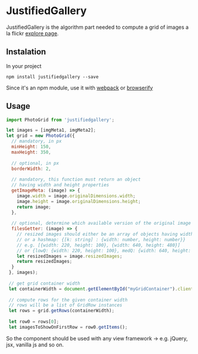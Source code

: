 # JustifiedGallery

JustifiedGallery is the algorithm part needed to compute a grid of images a la flickr [explore page](https://www.flickr.com/explore).

## Instalation

In your project

`npm install justifiedgallery --save`

Since it's an npm module, use it with [webpack](https://webpack.github.io/) or [browserify](http://browserify.org/)

## Usage

```javascript
import PhotoGrid from 'justifiedgallery';

let images = [imgMeta1, imgMeta2];
let grid = new PhotoGrid({
  // mandatory, in px
  minHeight: 150,
  maxHeight: 350,
  
  // optional, in px
  borderWidth: 2,
  
  // mandatory, this function must return an object
  // having width and height properties
  getImageMeta: (image) => {
    image.width = image.originalDimensions.width;
    image.height = image.originalDimensions.height;
    return image;
  },
  
  // optional, determine which available version of the original image fits best
  filesGetter: (image) => {
    // resized images should either be an array of objects having width and height properties
    // or a hashmap: {[k: string] : {width: number, height: number}}
    // e.g. [{width: 220, height: 100}, {width: 640, height: 480}]
    // or {lowQ: {width: 220, height: 100}, medQ: {width: 640, height: 480}}
    let resizedImages = image.resizedImages;
    return resizedImages;
  }
 }, images);
 
 // get grid container width
 let containerWidth = document.getElementById("myGridContainer").clientHeight;
 
 // compute rows for the given container width
 // rows will be a list of GridRow instances
 let rows = grid.getRows(containerWidth);
 
 let row0 = rows[0];
 let imagesToShowOnFirstRow = row0.getItems();
 ```
 
 So the component should be used with any view framework -> e.g. jQuery, jsx, vanilla js and so on.
 
